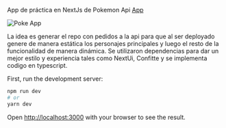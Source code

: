 App de práctica en NextJs de Pokemon Api [App](https://pokemon-nextjs-dco5g2jri-ezequiel-ramirez.vercel.app/) 



![Poke App](https://user-images.githubusercontent.com/78183135/163816693-2c19e460-1d0a-4c77-8740-cfc828a6312b.gif)

La idea es generar el repo con pedidos a la api para que al ser deployado genere de manera estática los personajes principales y luego el resto de la funcionalidad de manera dinámica.
Se utilizaron dependencias para dar un mejor estilo y experiencia tales como NextUi, Confitte y se implementa codigo en typescript.


First, run the development server:

```bash
npm run dev
# or
yarn dev
```

Open [http://localhost:3000](http://localhost:3000) with your browser to see the result.



